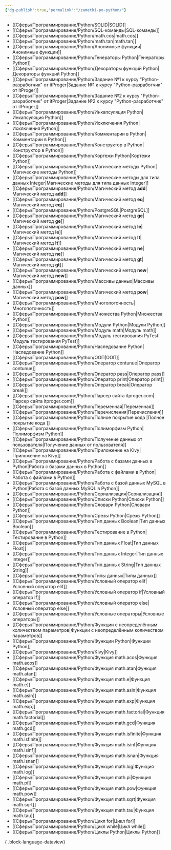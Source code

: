 ```yaml
---
{"dg-publish":true,"permalink":"/zametki-po-python/"}
---
```


- [[Сферы/Программирование/Python/SOLID\|SOLID]]
- [[Сферы/Программирование/Python/SQL-команды\|SQL-команды]]
- [[Сферы/Программирование/Python/math.cos\|math.cos]]
- [[Сферы/Программирование/Python/math.tan\|math.tan]]
- [[Сферы/Программирование/Python/Анонимные функции\|Анонимные функции]]
- [[Сферы/Программирование/Python/Генераторы Python\|Генераторы Python]]
- [[Сферы/Программирование/Python/Декораторы функций Python\|Декораторы функций Python]]
- [[Сферы/Программирование/Python/Задание №1 к курсу "Python-разработчик" от itProger\|Задание №1 к курсу "Python-разработчик" от itProger]]
- [[Сферы/Программирование/Python/Задание №2 к курсу "Python-разработчик" от itProger\|Задание №2 к курсу "Python-разработчик" от itProger]]
- [[Сферы/Программирование/Python/Инкапсуляция Python\|Инкапсуляция Python]]
- [[Сферы/Программирование/Python/Исключения Python\|Исключения Python]]
- [[Сферы/Программирование/Python/Комментарии в Python\|Комментарии в Python]]
- [[Сферы/Программирование/Python/Конструктор в Python\|Конструктор в Python]]
- [[Сферы/Программирование/Python/Кортежи Python\|Кортежи Python]]
- [[Сферы/Программирование/Python/Магические методы Python\|Магические методы Python]]
- [[Сферы/Программирование/Python/Магические методы для типа данных Integer\|Магические методы для типа данных Integer]]
- [[Сферы/Программирование/Python/Магический метод __add__\|Магический метод __add__]]
- [[Сферы/Программирование/Python/Магический метод __eq__\|Магический метод __eq__]]
- [[Сферы/Программирование/Python/PostgreSQL\|PostgreSQL]]
- [[Сферы/Программирование/Python/Магический метод __ge__\|Магический метод __ge__]]
- [[Сферы/Программирование/Python/Магический метод __le__\|Магический метод __le__]]
- [[Сферы/Программирование/Python/Магический метод __lt__\|Магический метод __lt__]]
- [[Сферы/Программирование/Python/Магический метод __ne__\|Магический метод __ne__]]
- [[Сферы/Программирование/Python/Магический метод __gt__\|Магический метод __gt__]]
- [[Сферы/Программирование/Python/Магический метод __new__\|Магический метод __new__]]
- [[Сферы/Программирование/Python/Массивы данных\|Массивы данных]]
- [[Сферы/Программирование/Python/Магический метод __pow__\|Магический метод __pow__]]
- [[Сферы/Программирование/Python/Многопоточность\|Многопоточность]]
- [[Сферы/Программирование/Python/Множества Python\|Множества Python]]
- [[Сферы/Программирование/Python/Модули Python\|Модули Python]]
- [[Сферы/Программирование/Python/Модуль math\|Модуль math]]
- [[Сферы/Программирование/Python/Модуль тестирования PyTest\|Модуль тестирования PyTest]]
- [[Сферы/Программирование/Python/Наследование Python\|Наследование Python]]
- [[Сферы/Программирование/Python/ООП\|ООП]]
- [[Сферы/Программирование/Python/Оператор contunue\|Оператор contunue]]
- [[Сферы/Программирование/Python/Оператор pass\|Оператор pass]]
- [[Сферы/Программирование/Python/Оператор print\|Оператор print]]
- [[Сферы/Программирование/Python/Оператор break\|Оператор break]]
- [[Сферы/Программирование/Python/Парсер сайта itproger.com\|Парсер сайта itproger.com]]
- [[Сферы/Программирование/Python/Переменная\|Переменная]]
- [[Сферы/Программирование/Python/Перечисления\|Перечисления]]
- [[Сферы/Программирование/Python/Полное покрытие кода \|Полное покрытие кода ]]
- [[Сферы/Программирование/Python/Полиморфизм Python\|Полиморфизм Python]]
- [[Сферы/Программирование/Python/Получение данных от пользователя\|Получение данных от пользователя]]
- [[Сферы/Программирование/Python/Приложение на Kivy\|Приложение на Kivy]]
- [[Сферы/Программирование/Python/Работа с базами данных в Python\|Работа с базами данных в Python]]
- [[Сферы/Программирование/Python/Работа с файлами в Python\|Работа с файлами в Python]]
- [[Сферы/Программирование/Python/Работа с базой данных MySQL в Python\|Работа с базой данных MySQL в Python]]
- [[Сферы/Программирование/Python/Сериализация\|Сериализация]]
- [[Сферы/Программирование/Python/Списки Python\|Списки Python]]
- [[Сферы/Программирование/Python/Словари Python\|Словари Python]]
- [[Сферы/Программирование/Python/Срезы Python\|Срезы Python]]
- [[Сферы/Программирование/Python/Тип данных Boolean\|Тип данных Boolean]]
- [[Сферы/Программирование/Python/Тестирование в Python\|Тестирование в Python]]
- [[Сферы/Программирование/Python/Тип данных Float\|Тип данных Float]]
- [[Сферы/Программирование/Python/Тип данных Integer\|Тип данных Integer]]
- [[Сферы/Программирование/Python/Тип данных String\|Тип данных String]]
- [[Сферы/Программирование/Python/Типы данных\|Типы данных]]
- [[Сферы/Программирование/Python/Условный оператор elif\|Условный оператор elif]]
- [[Сферы/Программирование/Python/Условный оператор if\|Условный оператор if]]
- [[Сферы/Программирование/Python/Условный оператор else\|Условный оператор else]]
- [[Сферы/Программирование/Python/Условные операторы\|Условные операторы]]
- [[Сферы/Программирование/Python/Функции с неопределённым количеством параметров\|Функции с неопределённым количеством параметров]]
- [[Сферы/Программирование/Python/Функции Python\|Функции Python]]
- [[Сферы/Программирование/Python/Kivy\|Kivy]]
- [[Сферы/Программирование/Python/Функция math.acos\|Функция math.acos]]
- [[Сферы/Программирование/Python/Функция math.atan\|Функция math.atan]]
- [[Сферы/Программирование/Python/Функция math.e\|Функция math.e]]
- [[Сферы/Программирование/Python/Функция math.asin\|Функция math.asin]]
- [[Сферы/Программирование/Python/Функция math.exp\|Функция math.exp]]
- [[Сферы/Программирование/Python/Функция math.factorial\|Функция math.factorial]]
- [[Сферы/Программирование/Python/Функция math.gcd\|Функция math.gcd]]
- [[Сферы/Программирование/Python/Функция math.isfinite\|Функция math.isfinite]]
- [[Сферы/Программирование/Python/Функция math.isinf\|Функция math.isinf]]
- [[Сферы/Программирование/Python/Функция math.isnan\|Функция math.isnan]]
- [[Сферы/Программирование/Python/Функция math.log\|Функция math.log]]
- [[Сферы/Программирование/Python/Функция math.pi\|Функция math.pi]]
- [[Сферы/Программирование/Python/Функция math.pow\|Функция math.pow]]
- [[Сферы/Программирование/Python/Функция math.sqrt\|Функция math.sqrt]]
- [[Сферы/Программирование/Python/Функция math.tau\|Функция math.tau]]
- [[Сферы/Программирование/Python/Цикл for\|Цикл for]]
- [[Сферы/Программирование/Python/Цикл while\|Цикл while]]
- [[Сферы/Программирование/Python/Циклы Python\|Циклы Python]]

{ .block-language-dataview}
